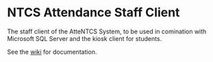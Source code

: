 # NTCS Attendance Staff Client
The staff client of the AtteNTCS System, to be used in comination with Microsoft SQL Server and the kiosk client for students.

See the [wiki](https://github.com/NorthTorontoChristianSchool/NTCS-Attendance-Staff-Client/wiki) for documentation.
